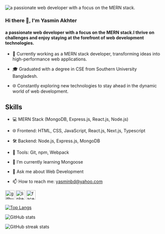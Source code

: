 ![a passionate web developer with a focus on the MERN stack.](https://arkalivebackup.s3.us-east-2.amazonaws.com/uploads/2021/01/header_banner-2.jpg)

### Hi there 👋, I'm Yasmin Akhter
#### a passionate web developer with a focus on the MERN stack.I thrive on challenges and enjoy staying at the forefront of web development technologies.

- 💼 Currently working as a MERN stack developer, transforming ideas into high-performance web applications.
* 🎓 Graduated with a degree in CSE from Southern University Bangladesh.
+ 🌐 Constantly exploring new technologies to stay ahead in the dynamic world of web development.
## Skills
- 💻 MERN Stack (MongoDB, Express.js, React.js, Node.js)
- 🌐 Frontend: HTML, CSS, JavaScript, React.js, Next.js, Typescript
- 🛠 Backend: Node.js, Express.js, MongoDB
- 🔧 Tools: Git, npm, Webpack

- 🌱 I’m currently learning Mongoose 
- 💬 Ask me about Web Development 
- 📫 How to reach me: yasminbd@yahoo.com 


[<img src='https://cdn.jsdelivr.net/npm/simple-icons@3.0.1/icons/github.svg' alt='github' height='30'>](https://github.com/yasmin-akhter)  [<img src='https://cdn.jsdelivr.net/npm/simple-icons@3.0.1/icons/linkedin.svg' alt='linkedin' height='30'>](https://www.linkedin.com/in/yasmin-akhter//)  [<img src='https://cdn.jsdelivr.net/npm/simple-icons@3.0.1/icons/facebook.svg' alt='facebook' height='30'>](https://www.facebook.com/yasminbd89/)  

[![Top Langs](https://github-readme-stats.vercel.app/api/top-langs/?username=yasmin-akhter)](https://github.com/anuraghazra/github-readme-stats)

![GitHub stats](https://github-readme-stats.vercel.app/api?username=yasmin-akhter&show_icons=true)  

![GitHub streak stats](https://streak-stats.demolab.com/?user=yasmin-akhter)  

